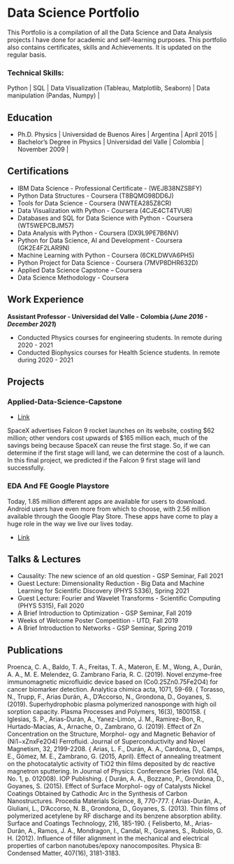# Data Science Portfolio

This Portfolio is a compilation of all the Data Science and Data Analysis projects I have done for academic and self-learning purposes. This portfolio also contains certificates, skills and Achievements. It is updated on the regular basis.


### Technical Skills: 

Python | SQL | Data Visualization (Tableau, Matplotlib, Seaborn) | Data manipulation (Pandas, Numpy) | 

## Education
- Ph.D. Physics  |  Universidad de Buenos Aires  |  Argentina  |  April 2015  |							       		             		
- Bachelor’s Degree in Physics  |  Universidad del Valle  |  Colombia  |  November 2009  |

## Certifications

- IBM Data Science - Professional Certificate - (WEJB38NZSBFY)
- Python Data Structures - Coursera (T8BQMG98DD6J)
- Tools for Data Science - Coursera (NWTEA285Z8CR)
- Data Visualization with Python - Coursera (4CJE4CT4TVUB)
- Databases and SQL for Data Science with Python - Coursera (WT5WEPCBJM57)
- Data Analysis with Python - Coursera (DX9L9PE7B6NV)
- Python for Data Science, AI and Development - Coursera (GK2E4F2LAR9N)
- Machine Learning with Python - Coursera (6CKLDWVA6PH5)
- Python Project for Data Science - Coursera (7MVP8DHR632D)
- Applied Data Science Capstone – Coursera
- Data Science Methodology - Coursera

## Work Experience
**Assistant Professor - Universidad del Valle - Colombia (_June 2016 - December 2021_)**

- Conducted Physics courses for engineering students. In remote during 2020 - 2021 
- Conducted Biophysics courses for Health Science students. In remote during 2020 - 2021 


## Projects
### Applied-Data-Science-Capstone
- [Link](https://github.com/andresariasduran/Applied-Data-Science-Capstone)

SpaceX advertises Falcon 9 rocket launches on its website, costing $62 million; other vendors cost upwards of $165 million each, much of the savings being because SpaceX can reuse the first stage. So, if we can determine if the first stage will land, we can determine the cost of a launch. In this final project, we predicted if the Falcon 9 first stage will land successfully.

### EDA And FE Google Playstore

Today, 1.85 million different apps are available for users to download. Android users have even more from which to choose, with 2.56 million available through the Google Play Store. These apps have come to play a huge role in the way we live our lives today.

- [Link](https://github.com/andresariasduran/EDA_Google_Play_Store/tree/main)


## Talks & Lectures
- Causality: The new science of an old question - GSP Seminar, Fall 2021
- Guest Lecture: Dimensionality Reduction - Big Data and Machine Learning for Scientific Discovery (PHYS 5336), Spring 2021
- Guest Lecture: Fourier and Wavelet Transforms - Scientific Computing (PHYS 5315), Fall 2020
- A Brief Introduction to Optimization - GSP Seminar, Fall 2019
- Weeks of Welcome Poster Competition - UTD, Fall 2019
- A Brief Introduction to Networks - GSP Seminar, Spring 2019



## Publications

Proenca, C. A., Baldo, T. A., Freitas, T. A., Materon, E. M., Wong, A., Durán, A. A., M. E. Melendez, G. Zambrano Faria, R. C. (2019). Novel enzyme-free immunomagnetic microfluidic device based on (Co0.25Zn0.75Fe2O4) for cancer biomarker detection. Analytica chimica acta, 1071, 59-69.
{ Torasso, N., Trupp, F., Arias Durán, A., D’Accorso, N., Grondona, D., Goyanes, S. (2019). Superhydrophobic plasma polymerized nanosponge with high oil sorption capacity. Plasma Processes and Polymers, 16(3), 1800158.
{ Iglesias, S. P., Arias-Durán, A., Yanez-Limón, J. M., Ramirez-Bon, R., Hurtado-Macias, A., Arnache, O., Zambrano, G. (2019). Effect of Zn Concentration on the Structure, Morphol- ogy and Magnetic Behavior of (Ni1−xZnxFe2O4) Ferrofluid. Journal of Superconductivity and Novel Magnetism, 32, 2199-2208.
{ Arias, L. F., Durán, A. A., Cardona, D., Camps, E., Gómez, M. E., Zambrano, G. (2015, April). Effect of annealing treatment on the photocatalytic activity of TiO2 thin films deposited by dc reactive magnetron sputtering. In Journal of Physics: Conference Series
(Vol. 614, No. 1, p. 012008). IOP Publishing.
{ Durán, A. A., Bozzano, P., Grondona, D., Goyanes, S. (2015). Effect of Surface Morphol-
ogy of Catalysts Nickel Coatings Obtained by Cathodic Arc in the Synthesis of Carbon
Nanostructures. Procedia Materials Science, 8, 770-777.
{ Arias-Durán, A., Giuliani, L., D’Accorso, N. B., Grondona, D., Goyanes, S. (2013). Thin
films of polymerized acetylene by RF discharge and its benzene absorption ability. Surface
and Coatings Technology, 216, 185-190.
{ Felisberto, M., Arias-Durán, A., Ramos, J. A., Mondragon, I., Candal, R., Goyanes, S.,
Rubiolo, G. H. (2012). Influence of filler alignment in the mechanical and electrical properties of carbon nanotubes/epoxy nanocomposites. Physica B: Condensed Matter, 407(16), 3181-3183.
